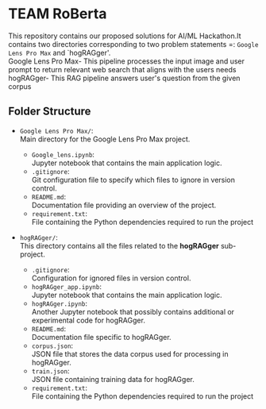 # TEAM RoBerta

This repository contains our proposed solutions for AI/ML Hackathon.It contains two directories corresponding to two problem statements =: `Google Lens Pro Max` and `hogRAGger'. <br>
Google Lens Pro Max- This pipeline processes the input image and user prompt to return relevant web search that aligns with the users needs
hogRAGger- This RAG pipeline answers user's question from the given corpus
 

## Folder Structure

- `Google Lens Pro Max/`:  
  Main directory for the Google Lens Pro Max project.
   - `Google_lens.ipynb`:  
    Jupyter notebook that contains the main application logic.
  - `.gitignore`:  
    Git configuration file to specify which files to ignore in version control.
  - `README.md`:  
    Documentation file providing an overview of the project.
  - `requirement.txt`:  
    File containing the Python dependencies required to run the project

- `hogRAGger/`:  
  This directory contains all the files related to the **hogRAGger** sub-project.
  - `.gitignore`:  
    Configuration for ignored files in version control.
  - `hogRAGger_app.ipynb`:  
    Jupyter notebook that contains the main application logic.
  - `hogRAGger.ipynb`:  
    Another Jupyter notebook that possibly contains additional or experimental code for hogRAGger.
  - `README.md`:  
    Documentation file specific to hogRAGger.
  - `corpus.json`:  
    JSON file that stores the data corpus used for processing in hogRAGger.
  - `train.json`:  
    JSON file containing training data for hogRAGger.
  - `requirement.txt`:  
    File containing the Python dependencies required to run the project